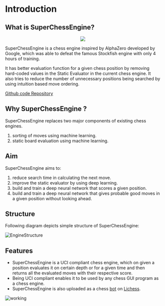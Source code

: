 # Introduction

## What is SuperChessEngine?
<p style="text-align: center; width: 100%; display: block">
<img src = "https://user-images.githubusercontent.com/62668186/159037002-b996e609-3888-44b9-b70d-8e2c82b99228.jpg" />
</p>

SuperChessEngine is a chess engine inspired by AlphaZero developed by Google, which was able to defeat the famous Stockfish engine with only 4 hours of training.

It has better evaluation function for a given chess position by removing hard-coded values in the Static Evaluator in the current chess engine. It also tries to reduce the number of unnecessary positions being searched by using intuition based move
ordering.
    </td>
  </tr>
</table>

[Github code Repository](https://github.com/superchessengine/sce)

## Why SuperChessEngine ?

SuperChessEngine replaces two major components of existing chess engines.
1. sorting of moves using machine learning.
2. static board evaluation using machine learning.

## Aim

SuperChessEngine aims to:

1. reduce search time in calculating the next move.
2. improve the static evaluator by using deep learning.
3. build and train a deep neural network that scores a given position.
4. build and train a deep neural network that gives probable good moves in a given position without looking ahead.

## Structure

Following diagram depicts simple structure of SuperChessEngine:

![EngineStructure](https://user-images.githubusercontent.com/62668186/159009943-f3e57e83-b61a-42ba-9c50-8e501f4826aa.png)



## Features

- SuperChessEngine is a UCI compliant chess engine, which on given a position evaluates it on certain depth or for a given time and then returns all the evaluated moves with their respective score.
- Being UCI compliant enables it to be used by any chess GUI program as a chess engine. 
- SuperChessEngine is also uploaded as a chess [bot](https://lichess.org/@/SuperChessEngineV1) on [Lichess](https://lichess.org/).

![working](https://user-images.githubusercontent.com/62668186/159010136-520cb265-9760-4749-830f-bab81ec1712f.png)

